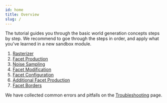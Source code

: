 ```yaml
---
id: home
title: Overview
slug: /
---
```


The tutorial guides you through the basic world generation concepts steps by step.
We recommend to goe through the steps in order, and apply what you've learned in a new sandbox module. 

1. [Rasterizer](./01_Rasterizer.md)
2. [Facet Production](./02_Facet-Production.md)
3. [Noise Sampling](./03_Noise-Sampling.md)
4. [Facet Modification](./04_Facet-Modification.md)
5. [Facet Configuration](./05_Facet-Configuration.md)
6. [Additional Facet Production](./06_Additional-Facet-Production.md)
7. [Facet Borders](./07_Borders.md)

We have collected common errors and pitfalls on the [Troubleshooting](./troubleshooting.md) page.